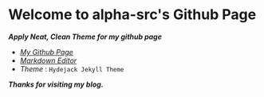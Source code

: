 #  Welcome to alpha-src's Github Page
***Apply Neat, Clean Theme for my github page***

* [*My Github Page*](alpha-src.github.io)
* [*Markdown Editor*](stackedit.io/app#)
* *Theme* : `Hydejack Jekyll Theme`

***Thanks for visiting my blog.***
